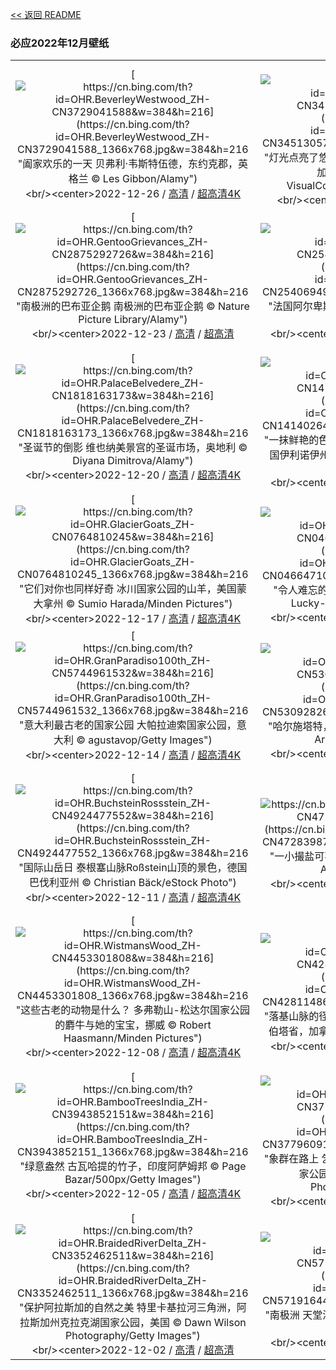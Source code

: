 [<< 返回 README](../../README.md)
### 必应2022年12月壁纸
||||
|:---:|:---:|:---:|
|[![https://cn.bing.com/th?id=OHR.BeverleyWestwood_ZH-CN3729041588&w=384&h=216](https://cn.bing.com/th?id=OHR.BeverleyWestwood_ZH-CN3729041588_1366x768.jpg&w=384&h=216 "阖家欢乐的一天&#10;贝弗利·韦斯特伍德，东约克郡，英格兰&#10;© Les Gibbon/Alamy")](https://cn.bing.com/search?q=%e8%8a%82%e7%a4%bc%e6%97%a5&form=hpcapt&mkt=zh-cn&filters=HpDate:"20221225_1600")<br/><center>2022-12-26 / [高清](https://cn.bing.com/th?id=OHR.BeverleyWestwood_ZH-CN3729041588_1920x1200.jpg&w=1920&h=1200) / [超高清4K](https://cn.bing.com/th?id=OHR.BeverleyWestwood_ZH-CN3729041588_UHD.jpg&w=3840&h=2160)<center/>|[![https://cn.bing.com/th?id=OHR.WhistlerVillage_ZH-CN3451305723&w=384&h=216](https://cn.bing.com/th?id=OHR.WhistlerVillage_ZH-CN3451305723_1366x768.jpg&w=384&h=216 "灯光点亮了悠闲的小镇&#10;黑梳山附近的惠斯勒小镇，加拿大不列颠哥伦比亚省&#10;© VisualCommunications/Getty Images")](https://cn.bing.com/search?q=%e5%8a%a0%e6%8b%bf%e5%a4%a7%e6%83%a0%e6%96%af%e5%8b%92&form=hpcapt&mkt=zh-cn&filters=HpDate:"20221224_1600")<br/><center>2022-12-25 / [高清](https://cn.bing.com/th?id=OHR.WhistlerVillage_ZH-CN3451305723_1920x1200.jpg&w=1920&h=1200) / [超高清](https://cn.bing.com/th?id=OHR.WhistlerVillage_ZH-CN3451305723_UHD.jpg)<center/>|[![https://cn.bing.com/th?id=OHR.RoeTrentinoSnow_ZH-CN3122890500&w=384&h=216](https://cn.bing.com/th?id=OHR.RoeTrentinoSnow_ZH-CN3122890500_1366x768.jpg&w=384&h=216 "冰天雪地里的小可爱&#10;狍子，特伦蒂诺-上阿迪杰大区，意大利&#10;© Federica Cattaruzzi/eStock")](https://cn.bing.com/search?q=%e7%8b%8d%e5%ad%90&form=hpcapt&mkt=zh-cn&filters=HpDate:"20221223_1600")<br/><center>2022-12-24 / [高清](https://cn.bing.com/th?id=OHR.RoeTrentinoSnow_ZH-CN3122890500_1920x1200.jpg&w=1920&h=1200) / [超高清4K](https://cn.bing.com/th?id=OHR.RoeTrentinoSnow_ZH-CN3122890500_UHD.jpg&w=3840&h=2160)<center/>|
|[![https://cn.bing.com/th?id=OHR.GentooGrievances_ZH-CN2875292726&w=384&h=216](https://cn.bing.com/th?id=OHR.GentooGrievances_ZH-CN2875292726_1366x768.jpg&w=384&h=216 "南极洲的巴布亚企鹅&#10;南极洲的巴布亚企鹅&#10;© Nature Picture Library/Alamy")](https://cn.bing.com/search?q=%e5%b7%b4%e5%b8%83%e4%ba%9a%e4%bc%81%e9%b9%85&form=hpcapt&mkt=zh-cn&filters=HpDate:"20221222_1600")<br/><center>2022-12-23 / [高清](https://cn.bing.com/th?id=OHR.GentooGrievances_ZH-CN2875292726_1920x1200.jpg&w=1920&h=1200) / [超高清](https://cn.bing.com/th?id=OHR.GentooGrievances_ZH-CN2875292726_UHD.jpg)<center/>|[![https://cn.bing.com/th?id=OHR.AnnecyXmas_ZH-CN2540694929&w=384&h=216](https://cn.bing.com/th?id=OHR.AnnecyXmas_ZH-CN2540694929_1366x768.jpg&w=384&h=216 "法国阿尔卑斯山的明珠&#10;安纳西，法国上瓦萨省&#10;© Sabine Klein/Alamy")](https://cn.bing.com/search?q=%e6%b3%95%e5%9b%bd%e5%ae%89%e7%ba%b3%e8%a5%bf&form=hpcapt&mkt=zh-cn&filters=HpDate:"20221221_1600")<br/><center>2022-12-22 / [高清](https://cn.bing.com/th?id=OHR.AnnecyXmas_ZH-CN2540694929_1920x1200.jpg&w=1920&h=1200) / [超高清4K](https://cn.bing.com/th?id=OHR.AnnecyXmas_ZH-CN2540694929_UHD.jpg&w=3840&h=2160)<center/>|[![https://cn.bing.com/th?id=OHR.SolarHalo_ZH-CN2320274967&w=384&h=216](https://cn.bing.com/th?id=OHR.SolarHalo_ZH-CN2320274967_1366x768.jpg&w=384&h=216 "环绕太阳的彩虹&#10;多洛米蒂山脉安特莫亚湖上的日晕，意大利&#10;© Walter Donega/Getty Images")](https://cn.bing.com/search?q=%e6%97%a5%e6%99%95&form=hpcapt&mkt=zh-cn&filters=HpDate:"20221220_1600")<br/><center>2022-12-21 / [高清](https://cn.bing.com/th?id=OHR.SolarHalo_ZH-CN2320274967_1920x1200.jpg&w=1920&h=1200) / [超高清4K](https://cn.bing.com/th?id=OHR.SolarHalo_ZH-CN2320274967_UHD.jpg&w=3840&h=2160)<center/>|
|[![https://cn.bing.com/th?id=OHR.PalaceBelvedere_ZH-CN1818163173&w=384&h=216](https://cn.bing.com/th?id=OHR.PalaceBelvedere_ZH-CN1818163173_1366x768.jpg&w=384&h=216 "圣诞节的倒影&#10;维也纳美景宫的圣诞市场，奥地利&#10;© Diyana Dimitrova/Alamy")](https://cn.bing.com/search?q=%e7%be%8e%e6%99%af%e5%ae%ab&form=hpcapt&mkt=zh-cn&filters=HpDate:"20221219_1600")<br/><center>2022-12-20 / [高清](https://cn.bing.com/th?id=OHR.PalaceBelvedere_ZH-CN1818163173_1920x1200.jpg&w=1920&h=1200) / [超高清4K](https://cn.bing.com/th?id=OHR.PalaceBelvedere_ZH-CN1818163173_UHD.jpg&w=3840&h=2160)<center/>|[![https://cn.bing.com/th?id=OHR.WinterberryBush_ZH-CN1414026440&w=384&h=216](https://cn.bing.com/th?id=OHR.WinterberryBush_ZH-CN1414026440_1366x768.jpg&w=384&h=216 "一抹鲜艳的色彩&#10;栖息在北美冬青上的北美红雀，美国伊利诺伊州&#10;© Richard and Susan Day/Danita Delimont")](https://cn.bing.com/search?q=%e5%8c%97%e7%be%8e%e7%ba%a2%e9%9b%80&form=hpcapt&mkt=zh-cn&filters=HpDate:"20221218_1600")<br/><center>2022-12-19 / [高清](https://cn.bing.com/th?id=OHR.WinterberryBush_ZH-CN1414026440_1920x1200.jpg&w=1920&h=1200) / [超高清4K](https://cn.bing.com/th?id=OHR.WinterberryBush_ZH-CN1414026440_UHD.jpg&w=3840&h=2160)<center/>|[![https://cn.bing.com/th?id=OHR.SouthBeach_ZH-CN0989287734&w=384&h=216](https://cn.bing.com/th?id=OHR.SouthBeach_ZH-CN0989287734_1366x768.jpg&w=384&h=216 "通往拉丁美洲的门户&#10;迈阿密南海滩，美国佛罗里达州&#10;© Claudia Uripos/eStock Photo")](https://cn.bing.com/search?q=%e8%bf%88%e9%98%bf%e5%af%86%e5%8d%97%e6%b5%b7%e6%bb%a9&form=hpcapt&mkt=zh-cn&filters=HpDate:"20221217_1600")<br/><center>2022-12-18 / [高清](https://cn.bing.com/th?id=OHR.SouthBeach_ZH-CN0989287734_1920x1200.jpg&w=1920&h=1200) / [超高清4K](https://cn.bing.com/th?id=OHR.SouthBeach_ZH-CN0989287734_UHD.jpg&w=3840&h=2160)<center/>|
|[![https://cn.bing.com/th?id=OHR.GlacierGoats_ZH-CN0764810245&w=384&h=216](https://cn.bing.com/th?id=OHR.GlacierGoats_ZH-CN0764810245_1366x768.jpg&w=384&h=216 "它们对你也同样好奇&#10;冰川国家公园的山羊，美国蒙大拿州&#10;© Sumio Harada/Minden Pictures")](https://cn.bing.com/search?q=%e9%9b%aa%e7%be%8a&form=hpcapt&mkt=zh-cn&filters=HpDate:"20221216_1600")<br/><center>2022-12-17 / [高清](https://cn.bing.com/th?id=OHR.GlacierGoats_ZH-CN0764810245_1920x1200.jpg&w=1920&h=1200) / [超高清4K](https://cn.bing.com/th?id=OHR.GlacierGoats_ZH-CN0764810245_UHD.jpg&w=3840&h=2160)<center/>|[![https://cn.bing.com/th?id=OHR.DudhsagarFallsGoa_ZH-CN0466471017&w=384&h=216](https://cn.bing.com/th?id=OHR.DudhsagarFallsGoa_ZH-CN0466471017_1366x768.jpg&w=384&h=216 "令人难忘的景色&#10;杜德萨加尔瀑布，印度果阿&#10;© Lucky-photographer/Getty Images")](https://cn.bing.com/search?q=%e6%9d%9c%e5%be%b7%e8%90%a8%e5%8a%a0%e5%b0%94%e7%80%91%e5%b8%83&form=hpcapt&mkt=zh-cn&filters=HpDate:"20221215_1600")<br/><center>2022-12-16 / [高清](https://cn.bing.com/th?id=OHR.DudhsagarFallsGoa_ZH-CN0466471017_1920x1200.jpg&w=1920&h=1200) / [超高清4K](https://cn.bing.com/th?id=OHR.DudhsagarFallsGoa_ZH-CN0466471017_UHD.jpg&w=3840&h=2160)<center/>|[![https://cn.bing.com/th?id=OHR.Borovets_ZH-CN5914681811&w=384&h=216](https://cn.bing.com/th?id=OHR.Borovets_ZH-CN5914681811_1366x768.jpg&w=384&h=216 "冬季仙境&#10;博罗韦茨，保加利亚&#10;© Grigor Ivanov/Cavan Images")](https://cn.bing.com/search?q=%e5%8d%9a%e7%bd%97%e9%9f%a6%e8%8c%a8&form=hpcapt&mkt=zh-cn&filters=HpDate:"20221214_1600")<br/><center>2022-12-15 / [高清](https://cn.bing.com/th?id=OHR.Borovets_ZH-CN5914681811_1920x1200.jpg&w=1920&h=1200) / [超高清4K](https://cn.bing.com/th?id=OHR.Borovets_ZH-CN5914681811_UHD.jpg&w=3840&h=2160)<center/>|
|[![https://cn.bing.com/th?id=OHR.GranParadiso100th_ZH-CN5744961532&w=384&h=216](https://cn.bing.com/th?id=OHR.GranParadiso100th_ZH-CN5744961532_1366x768.jpg&w=384&h=216 "意大利最古老的国家公园&#10;大帕拉迪索国家公园，意大利&#10;© agustavop/Getty Images")](https://cn.bing.com/search?q=%e5%a4%a7%e5%b8%95%e6%8b%89%e8%bf%aa%e7%b4%a2%e5%9b%bd%e5%ae%b6%e5%85%ac%e5%9b%ad&form=hpcapt&mkt=zh-cn&filters=HpDate:"20221213_1600")<br/><center>2022-12-14 / [高清](https://cn.bing.com/th?id=OHR.GranParadiso100th_ZH-CN5744961532_1920x1200.jpg&w=1920&h=1200) / [超高清4K](https://cn.bing.com/th?id=OHR.GranParadiso100th_ZH-CN5744961532_UHD.jpg&w=3840&h=2160)<center/>|[![https://cn.bing.com/th?id=OHR.InstagramHallstatt_ZH-CN5309282641&w=384&h=216](https://cn.bing.com/th?id=OHR.InstagramHallstatt_ZH-CN5309282641_1366x768.jpg&w=384&h=216 "哈尔施塔特，奥地利&#10;哈尔施塔特，奥地利&#10;© Jon Arnold Images Ltd/Alamy")](https://cn.bing.com/search?q=%e5%93%88%e5%b0%94%e6%96%bd%e5%a1%94%e7%89%b9&form=hpcapt&mkt=zh-cn&filters=HpDate:"20221212_1600")<br/><center>2022-12-13 / [高清](https://cn.bing.com/th?id=OHR.InstagramHallstatt_ZH-CN5309282641_1920x1200.jpg&w=1920&h=1200) / [超高清4K](https://cn.bing.com/th?id=OHR.InstagramHallstatt_ZH-CN5309282641_UHD.jpg&w=3840&h=2160)<center/>|[![https://cn.bing.com/th?id=OHR.PoinsettiaDay_ZH-CN5115071992&w=384&h=216](https://cn.bing.com/th?id=OHR.PoinsettiaDay_ZH-CN5115071992_1366x768.jpg&w=384&h=216 "假日色调&#10;一品红&#10;© Elizabeth Fernandez/Getty Images")](https://cn.bing.com/search?q=%e4%b8%80%e5%93%81%e7%ba%a2&form=hpcapt&mkt=zh-cn&filters=HpDate:"20221211_1600")<br/><center>2022-12-12 / [高清](https://cn.bing.com/th?id=OHR.PoinsettiaDay_ZH-CN5115071992_1920x1200.jpg&w=1920&h=1200) / [超高清4K](https://cn.bing.com/th?id=OHR.PoinsettiaDay_ZH-CN5115071992_UHD.jpg&w=3840&h=2160)<center/>|
|[![https://cn.bing.com/th?id=OHR.BuchsteinRossstein_ZH-CN4924477552&w=384&h=216](https://cn.bing.com/th?id=OHR.BuchsteinRossstein_ZH-CN4924477552_1366x768.jpg&w=384&h=216 "国际山岳日&#10;泰根塞山脉Roßstein山顶的景色，德国巴伐利亚州&#10;© Christian Bäck/eStock Photo")](https://cn.bing.com/search?q=%e5%be%b7%e5%9b%bd%e5%b7%b4%e4%bc%90%e5%88%a9%e4%ba%9a%e5%b7%9e&form=hpcapt&mkt=zh-cn&filters=HpDate:"20221210_1600")<br/><center>2022-12-11 / [高清](https://cn.bing.com/th?id=OHR.BuchsteinRossstein_ZH-CN4924477552_1920x1200.jpg&w=1920&h=1200) / [超高清4K](https://cn.bing.com/th?id=OHR.BuchsteinRossstein_ZH-CN4924477552_UHD.jpg&w=3840&h=2160)<center/>|[![https://cn.bing.com/th?id=OHR.SaltDesert_ZH-CN4728398785&w=384&h=216](https://cn.bing.com/th?id=OHR.SaltDesert_ZH-CN4728398785_1366x768.jpg&w=384&h=216 "一小撮盐可不够&#10;玻利维亚的乌尤尼盐沼&#10;© Theo Allofs/Minden Pictures")](https://cn.bing.com/search?q=%e4%b9%8c%e5%b0%a4%e5%b0%bc%e7%9b%90%e6%b2%bc&form=hpcapt&mkt=zh-cn&filters=HpDate:"20221209_1600")<br/><center>2022-12-10 / [高清](https://cn.bing.com/th?id=OHR.SaltDesert_ZH-CN4728398785_1920x1200.jpg&w=1920&h=1200) / [超高清4K](https://cn.bing.com/th?id=OHR.SaltDesert_ZH-CN4728398785_UHD.jpg&w=3840&h=2160)<center/>|[![https://cn.bing.com/th?id=OHR.NorwayMuskox_ZH-CN6137934745&w=384&h=216](https://cn.bing.com/th?id=OHR.NorwayMuskox_ZH-CN6137934745_1366x768.jpg&w=384&h=216 "这些古老的动物是什么？&#10;多弗勒山-松达尔国家公园的麝牛与她的宝宝，挪威&#10;© Robert Haasmann/Minden Pictures")](https://cn.bing.com/search?q=%e9%ba%9d%e7%89%9b&form=hpcapt&mkt=zh-cn&filters=HpDate:"20221208_1600")<br/><center>2022-12-09 / [高清](https://cn.bing.com/th?id=OHR.NorwayMuskox_ZH-CN6137934745_1920x1200.jpg&w=1920&h=1200) / [超高清4K](https://cn.bing.com/th?id=OHR.NorwayMuskox_ZH-CN6137934745_UHD.jpg&w=3840&h=2160)<center/>|
|[![https://cn.bing.com/th?id=OHR.WistmansWood_ZH-CN4453301808&w=384&h=216](https://cn.bing.com/th?id=OHR.WistmansWood_ZH-CN4453301808_1366x768.jpg&w=384&h=216 "这些古老的动物是什么？&#10;多弗勒山-松达尔国家公园的麝牛与她的宝宝，挪威&#10;© Robert Haasmann/Minden Pictures")](https://cn.bing.com/search?q=%e9%ba%9d%e7%89%9b&form=hpcapt&mkt=zh-cn&filters=HpDate:"20221207_1600")<br/><center>2022-12-08 / [高清](https://cn.bing.com/th?id=OHR.WistmansWood_ZH-CN4453301808_1920x1200.jpg&w=1920&h=1200) / [超高清4K](https://cn.bing.com/th?id=OHR.WistmansWood_ZH-CN4453301808_UHD.jpg&w=3840&h=2160)<center/>|[![https://cn.bing.com/th?id=OHR.TangleCreekFalls_ZH-CN4281148652&w=384&h=216](https://cn.bing.com/th?id=OHR.TangleCreekFalls_ZH-CN4281148652_1366x768.jpg&w=384&h=216 "落基山脉的径流&#10;贾斯珀国家公园纠结溪瀑布，阿尔伯塔省，加拿大&#10;© Jeff Foott/Minden Pictures")](https://cn.bing.com/search?q=%e8%b4%be%e6%96%af%e7%8f%80%e5%9b%bd%e5%ae%b6%e5%85%ac%e5%9b%ad&form=hpcapt&mkt=zh-cn&filters=HpDate:"20221206_1600")<br/><center>2022-12-07 / [高清](https://cn.bing.com/th?id=OHR.TangleCreekFalls_ZH-CN4281148652_1920x1200.jpg&w=1920&h=1200) / [超高清4K](https://cn.bing.com/th?id=OHR.TangleCreekFalls_ZH-CN4281148652_UHD.jpg&w=3840&h=2160)<center/>|[![https://cn.bing.com/th?id=OHR.GreatEgret_ZH-CN4088261519&w=384&h=216](https://cn.bing.com/th?id=OHR.GreatEgret_ZH-CN4088261519_1366x768.jpg&w=384&h=216 "白鹭亮羽&#10;大沼泽国家公园里的一只大白鹭，美国佛罗里达州&#10;© Troy Harrison/Getty Images")](https://cn.bing.com/search?q=%e5%a4%a7%e7%99%bd%e9%b9%ad&form=hpcapt&mkt=zh-cn&filters=HpDate:"20221205_1600")<br/><center>2022-12-06 / [高清](https://cn.bing.com/th?id=OHR.GreatEgret_ZH-CN4088261519_1920x1200.jpg&w=1920&h=1200) / [超高清4K](https://cn.bing.com/th?id=OHR.GreatEgret_ZH-CN4088261519_UHD.jpg&w=3840&h=2160)<center/>|
|[![https://cn.bing.com/th?id=OHR.BambooTreesIndia_ZH-CN3943852151&w=384&h=216](https://cn.bing.com/th?id=OHR.BambooTreesIndia_ZH-CN3943852151_1366x768.jpg&w=384&h=216 "绿意盎然&#10;古瓦哈提的竹子，印度阿萨姆邦&#10;© Page Bazar/500px/Getty Images")](https://cn.bing.com/search?q=%e5%8f%a4%e7%93%a6%e5%93%88%e6%8f%90&form=hpcapt&mkt=zh-cn&filters=HpDate:"20221204_1600")<br/><center>2022-12-05 / [高清](https://cn.bing.com/th?id=OHR.BambooTreesIndia_ZH-CN3943852151_1920x1200.jpg&w=1920&h=1200) / [超高清4K](https://cn.bing.com/th?id=OHR.BambooTreesIndia_ZH-CN3943852151_UHD.jpg&w=3840&h=2160)<center/>|[![https://cn.bing.com/th?id=OHR.KilimanjaroElephants_ZH-CN3779609103&w=384&h=216](https://cn.bing.com/th?id=OHR.KilimanjaroElephants_ZH-CN3779609103_1366x768.jpg&w=384&h=216 "象群在路上&#10;乞力马扎罗山附近的大象，安波塞利国家公园，肯尼亚&#10;© Diana Robinson Photography/Getty Images")](https://cn.bing.com/search?q=%e4%b9%9e%e5%8a%9b%e9%a9%ac%e6%89%8e%e7%bd%97&form=hpcapt&mkt=zh-cn&filters=HpDate:"20221203_1600")<br/><center>2022-12-04 / [高清](https://cn.bing.com/th?id=OHR.KilimanjaroElephants_ZH-CN3779609103_1920x1200.jpg&w=1920&h=1200) / [超高清4K](https://cn.bing.com/th?id=OHR.KilimanjaroElephants_ZH-CN3779609103_UHD.jpg&w=3840&h=2160)<center/>|[![https://cn.bing.com/th?id=OHR.MiamiDT_ZH-CN3528760113&w=384&h=216](https://cn.bing.com/th?id=OHR.MiamiDT_ZH-CN3528760113_1366x768.jpg&w=384&h=216 "在艺术天堂追逐夏天&#10;迈阿密海滩海洋大道，美国佛罗里达州&#10;© Matteo Colombo/Getty Images")](https://cn.bing.com/search?q=%e8%bf%88%e9%98%bf%e5%af%86%e6%b5%b7%e6%bb%a9%e6%b5%b7%e6%b4%8b%e5%a4%a7%e9%81%93&form=hpcapt&mkt=zh-cn&filters=HpDate:"20221202_1600")<br/><center>2022-12-03 / [高清](https://cn.bing.com/th?id=OHR.MiamiDT_ZH-CN3528760113_1920x1200.jpg&w=1920&h=1200) / [超高清4K](https://cn.bing.com/th?id=OHR.MiamiDT_ZH-CN3528760113_UHD.jpg&w=3840&h=2160)<center/>|
|[![https://cn.bing.com/th?id=OHR.BraidedRiverDelta_ZH-CN3352462511&w=384&h=216](https://cn.bing.com/th?id=OHR.BraidedRiverDelta_ZH-CN3352462511_1366x768.jpg&w=384&h=216 "保护阿拉斯加的自然之美&#10;特里卡基拉河三角洲，阿拉斯加州克拉克湖国家公园，美国&#10;© Dawn Wilson Photography/Getty Images")](https://cn.bing.com/search?q=%e9%98%bf%e6%8b%89%e6%96%af%e5%8a%a0%e5%b7%9e%e5%85%8b%e6%8b%89%e5%85%8b%e6%b9%96%e5%9b%bd%e5%ae%b6%e5%85%ac%e5%9b%ad&form=hpcapt&mkt=zh-cn&filters=HpDate:"20221201_1600")<br/><center>2022-12-02 / [高清](https://cn.bing.com/th?id=OHR.BraidedRiverDelta_ZH-CN3352462511_1920x1200.jpg&w=1920&h=1200) / [超高清](https://cn.bing.com/th?id=OHR.BraidedRiverDelta_ZH-CN3352462511_UHD.jpg)<center/>|[![https://cn.bing.com/th?id=OHR.AntarcticaDay_ZH-CN5719164468&w=384&h=216](https://cn.bing.com/th?id=OHR.AntarcticaDay_ZH-CN5719164468_1366x768.jpg&w=384&h=216 "南极洲&#10;天堂湾，南极洲&#10;© SinghaphanAllB/Getty Images")](https://cn.bing.com/search?q=%e5%8d%97%e6%9e%81%e6%b4%b2&form=hpcapt&mkt=zh-cn&filters=HpDate:"20221130_1600")<br/><center>2022-12-01 / [高清](https://cn.bing.com/th?id=OHR.AntarcticaDay_ZH-CN5719164468_1920x1200.jpg&w=1920&h=1200) / [超高清4K](https://cn.bing.com/th?id=OHR.AntarcticaDay_ZH-CN5719164468_UHD.jpg&w=3840&h=2160)<center/>